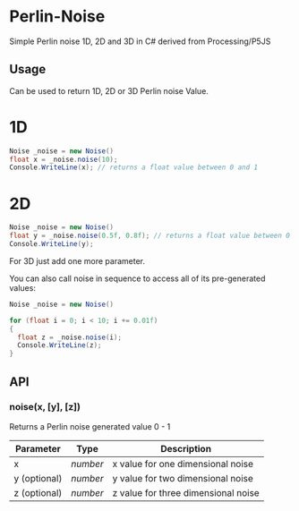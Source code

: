 # Perlin-Noise
Simple Perlin noise 1D, 2D and 3D in C# derived from Processing/P5JS

## Usage
Can be used to return 1D, 2D or 3D Perlin noise Value.

# 1D
```cs
Noise _noise = new Noise()
float x = _noise.noise(10);
Console.WriteLine(x); // returns a float value between 0 and 1
```
# 2D
```cs
Noise _noise = new Noise()
float y = _noise.noise(0.5f, 0.8f); // returns a float value between 0 and 1
Console.WriteLine(y); 
```
For 3D just add one more parameter.

You can also call noise in sequence to access all of its pre-generated values:

```cs
Noise _noise = new Noise()

for (float i = 0; i < 10; i += 0.01f)
{
  float z = _noise.noise(i); 
  Console.WriteLine(z);
}
```

## API

### noise(x, [y], [z])

Returns a Perlin noise generated value 0 - 1

| Parameter    | Type     | Description                         |
| ------------ | -------- | ----------------------------------- |
| x            | _number_ | x value for one dimensional noise   |
| y (optional) | _number_ | y value for two dimensional noise   |
| z (optional) | _number_ | z value for three dimensional noise |

